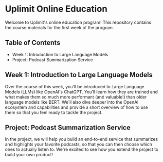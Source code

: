 # Uplimit Online Education

Welcome to Uplimit's online education program! This repository contains the course materials for the first week of the program.

## Table of Contents

- Week 1: Introduction to Large Language Models
- Project: Podcast Summarization Service
  
## Week 1: Introduction to Large Language Models

Over the course of this week, you'll be introduced to Large Language Models (LLMs) like OpenAI's ChatGPT. You'll learn how they are trained and what makes them so much more performant (and valuable!) than older language models like BERT. We'll also dive deeper into the OpenAI ecosystem and capabilities and provide a short overview of how to use them so that you feel ready to tackle the project.

## Project: Podcast Summarization Service

In the project, we will help you build an end-to-end service that summarizes and highlights your favorite podcasts, so that you can then choose which ones to actually listen to. We're excited to see how you extend the project to build your own product!
